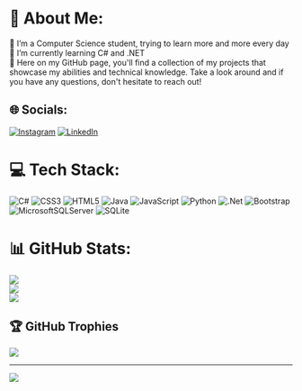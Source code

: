 

# 💫 About Me:
🔭 I’m a Computer Science student, trying to learn more and more every day<br>🌱 I’m currently learning C# and .NET <br>💬 Here on my GitHub page, you'll find a collection of my projects that showcase my abilities and technical knowledge. Take a look around and if you have any questions, don't hesitate to reach out!<br>


## 🌐 Socials:
[![Instagram](https://img.shields.io/badge/Instagram-%23E4405F.svg?logo=Instagram&logoColor=white)](https://instagram.com/@mano_josef) [![LinkedIn](https://img.shields.io/badge/LinkedIn-%230077B5.svg?logo=linkedin&logoColor=white)](https://linkedin.com/in/www.linkedin.com/in/josé-henrique-oliveira-de-carvalho1500) 

# 💻 Tech Stack:
![C#](https://img.shields.io/badge/c%23-%23239120.svg?style=for-the-badge&logo=c-sharp&logoColor=white) ![CSS3](https://img.shields.io/badge/css3-%231572B6.svg?style=for-the-badge&logo=css3&logoColor=white) ![HTML5](https://img.shields.io/badge/html5-%23E34F26.svg?style=for-the-badge&logo=html5&logoColor=white) ![Java](https://img.shields.io/badge/java-%23ED8B00.svg?style=for-the-badge&logo=java&logoColor=white) ![JavaScript](https://img.shields.io/badge/javascript-%23323330.svg?style=for-the-badge&logo=javascript&logoColor=%23F7DF1E) ![Python](https://img.shields.io/badge/python-3670A0?style=for-the-badge&logo=python&logoColor=ffdd54) ![.Net](https://img.shields.io/badge/.NET-5C2D91?style=for-the-badge&logo=.net&logoColor=white) ![Bootstrap](https://img.shields.io/badge/bootstrap-%23563D7C.svg?style=for-the-badge&logo=bootstrap&logoColor=white) ![MicrosoftSQLServer](https://img.shields.io/badge/Microsoft%20SQL%20Sever-CC2927?style=for-the-badge&logo=microsoft%20sql%20server&logoColor=white) ![SQLite](https://img.shields.io/badge/sqlite-%2307405e.svg?style=for-the-badge&logo=sqlite&logoColor=white)
# 📊 GitHub Stats:
![](https://github-readme-stats.vercel.app/api?username=jose15000&theme=dark&hide_border=false&include_all_commits=false&count_private=false)<br/>
![](https://github-readme-streak-stats.herokuapp.com/?user=jose15000&theme=dark&hide_border=false)<br/>
![](https://github-readme-stats.vercel.app/api/top-langs/?username=jose15000&theme=dark&hide_border=false&include_all_commits=false&count_private=false&layout=compact)

## 🏆 GitHub Trophies
![](https://github-profile-trophy.vercel.app/?username=jose15000&theme=radical&no-frame=false&no-bg=true&margin-w=4)

---
[![](https://visitcount.itsvg.in/api?id=jose15000&icon=0&color=0)](https://visitcount.itsvg.in)

<!-- Proudly created with GPRM ( https://gprm.itsvg.in ) -->
